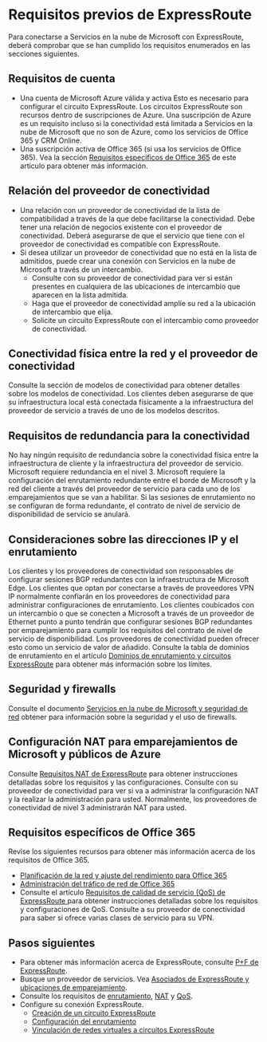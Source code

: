 <properties
   pageTitle="Requisitos previos para la adopción de ExpressRoute | Microsoft Azure"
   description="Esta página proporciona una lista de requisitos que deben cumplirse para poder solicitar un circuito ExpressRoute de Azure."
   documentationCenter="na"
   services="expressroute"
   authors="cherylmc"
   manager="carolz"
   editor=""/>
<tags
   ms.service="expressroute"
   ms.devlang="na"
   ms.topic="get-started-article"
   ms.tgt_pltfrm="na"
   ms.workload="infrastructure-services"
   ms.date="01/16/2016"
   ms.author="cherylmc"/>


# Requisitos previos de ExpressRoute   

Para conectarse a Servicios en la nube de Microsoft con ExpressRoute, deberá comprobar que se han cumplido los requisitos enumerados en las secciones siguientes.

## Requisitos de cuenta

- Una cuenta de Microsoft Azure válida y activa Esto es necesario para configurar el circuito ExpressRoute. Los circuitos ExpressRoute son recursos dentro de suscripciones de Azure. Una suscripción de Azure es un requisito incluso si la conectividad está limitada a Servicios en la nube de Microsoft que no son de Azure, como los servicios de Office 365 y CRM Online.
- Una suscripción activa de Office 365 (si usa los servicios de Office 365). Vea la sección [Requisitos específicos de Office 365](#office-365-specific-requirements) de este artículo para obtener más información.

## Relación del proveedor de conectividad

- Una relación con un proveedor de conectividad de la lista de compatibilidad a través de la que debe facilitarse la conectividad. Debe tener una relación de negocios existente con el proveedor de conectividad. Deberá asegurarse de que el servicio que tiene con el proveedor de conectividad es compatible con ExpressRoute.
- Si desea utilizar un proveedor de conectividad que no está en la lista de admitidos, puede crear una conexión con Servicios en la nube de Microsoft a través de un intercambio.
	- Consulte con su proveedor de conectividad para ver si están presentes en cualquiera de las ubicaciones de intercambio que aparecen en la lista admitida.
	- Haga que el proveedor de conectividad amplíe su red a la ubicación de intercambio que elija.
	- Solicite un circuito ExpressRoute con el intercambio como proveedor de conectividad.

## Conectividad física entre la red y el proveedor de conectividad

Consulte la sección de modelos de conectividad para obtener detalles sobre los modelos de conectividad. Los clientes deben asegurarse de que su infraestructura local está conectada físicamente a la infraestructura del proveedor de servicio a través de uno de los modelos descritos.

## Requisitos de redundancia para la conectividad

No hay ningún requisito de redundancia sobre la conectividad física entre la infraestructura de cliente y la infraestructura del proveedor de servicio. Microsoft requiere redundancia en el nivel 3. Microsoft requiere la configuración del enrutamiento redundante entre el borde de Microsoft y la red del cliente a través del proveedor de servicio para cada uno de los emparejamientos que se van a habilitar. Si las sesiones de enrutamiento no se configuran de forma redundante, el contrato de nivel de servicio de disponibilidad de servicio se anulará.

## Consideraciones sobre las direcciones IP y el enrutamiento

Los clientes y los proveedores de conectividad son responsables de configurar sesiones BGP redundantes con la infraestructura de Microsoft Edge. Los clientes que optan por conectarse a través de proveedores VPN IP normalmente confiarán en los proveedores de conectividad para administrar configuraciones de enrutamiento. Los clientes coubicados con un intercambio o que se conecten a Microsoft a través de un proveedor de Ethernet punto a punto tendrán que configurar sesiones BGP redundantes por emparejamiento para cumplir los requisitos del contrato de nivel de servicio de disponibilidad. Los proveedores de conectividad pueden ofrecer esto como un servicio de valor de añadido. Consulte la tabla de dominios de enrutamiento en el artículo [Dominios de enrutamiento y circuitos ExpressRoute](expressroute-circuit-peerings.md) para obtener más información sobre los límites.

## Seguridad y firewalls

Consulte el documento [Servicios en la nube de Microsoft y seguridad de red](../best-practices-network-security.md) obtener para información sobre la seguridad y el uso de firewalls.

## Configuración NAT para emparejamientos de Microsoft y públicos de Azure

Consulte [Requisitos NAT de ExpressRoute](expressroute-nat.md) para obtener instrucciones detalladas sobre los requisitos y las configuraciones. Consulte con su proveedor de conectividad para ver si va a administrar la configuración NAT y la realizar la administración para usted. Normalmente, los proveedores de conectividad de nivel 3 administrarán NAT para usted.

## Requisitos específicos de Office 365

Revise los siguientes recursos para obtener más información acerca de los requisitos de Office 365.

- [Planificación de la red y ajuste del rendimiento para Office 365](http://aka.ms/tune)
- [Administración del tráfico de red de Office 365](https://support.office.com/article/Office-365-network-traffic-management-e1da26c6-2d39-4379-af6f-4da213218408)
- Consulte el artículo [Requisitos de calidad de servicio (QoS) de ExpressRoute ](expressroute-qos.md) para obtener instrucciones detalladas sobre los requisitos y configuraciones de QoS. Consulte a su proveedor de conectividad para saber si ofrece varias clases de servicio para su VPN. 

## Pasos siguientes

- Para obtener más información acerca de ExpressRoute, consulte [P+F de ExpressRoute](expressroute-faqs.md).
- Busque un proveedor de servicios. Vea [Asociados de ExpressRoute y ubicaciones de emparejamiento](expressroute-locations.md).
- Consulte los requisitos de [enrutamiento](expressroute-routing.md), [NAT](expressroute-nat.md) y [QoS](expressroute-qos.md).
- Configure su conexión ExpressRoute.
	- [Creación de un circuito ExpressRoute](expressroute-howto-circuit-classic.md)
	- [Configuración del enrutamiento](expressroute-howto-routing-classic.md)
	- [Vinculación de redes virtuales a circuitos ExpressRoute](expressroute-howto-linkvnet-classic.md)

<!---HONumber=AcomDC_0309_2016-->